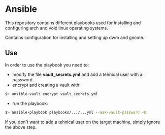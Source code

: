# Ansible

This repository contains different playbooks
used for installing and configuring arch and
void linux operating systems.


Contains configuration for installing and
setting up dwm and gnome.

## Use

In order to use the playbook you need to:

- modify the file **vault_secrets.yml** and
add a tehnical user with a password.
- encrypt and creating a vault with:
```bash
$> ansible-vault encrypt vault_secrets.yml
```
- run the playbook:
```bash
$> ansible-playbook playbooks/.../...yml --ask-vault-password -K
```


If you don't want to add a tehnical user on
the target machine, simply ignore the above
step.

